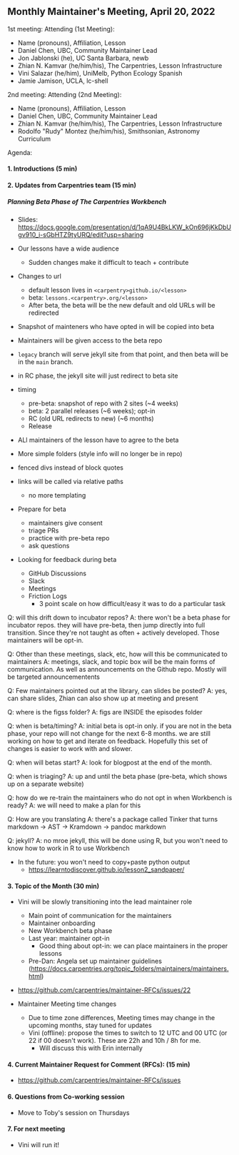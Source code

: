 
## Monthly Maintainer's Meeting, April 20, 2022

1st meeting:
Attending (1st Meeting):
- Name (pronouns), Affiliation, Lesson
- Daniel Chen, UBC, Community Maintainer Lead
- Jon Jablonski (he), UC Santa Barbara, newb
- Zhian N. Kamvar (he/him/his), The Carpentries, Lesson Infrastructure
- Vini Salazar (he/him), UniMelb, Python Ecology Spanish
- Jamie Jamison, UCLA, lc-shell

2nd meeting:
Attending (2nd Meeting): 
- Name (pronouns), Affiliation, Lesson
- Daniel Chen, UBC, Community Maintainer Lead
- Zhian N. Kamvar (he/him/his), The Carpentries, Lesson Infrastructure
- Rodolfo "Rudy" Montez (he/him/his), Smithsonian, Astronomy Curriculum

Agenda:

#### 1. Introductions (5 min)



#### 2. Updates from Carpentries team (15 min)

#####  Planning Beta Phase of The Carpentries Workbench
- Slides: https://docs.google.com/presentation/d/1qA9U4BkLKW_kOn696jKkDbUgv910_i-sGbHTZ9tyURQ/edit?usp=sharing

- Our lessons have a wide audience
    - Sudden changes make it difficult to teach + contribute
- Changes to url
    - default lesson lives in `<carpentry>github.io/<lesson>`
    - beta: `lessons.<carpentry>.org/<lesson>`
    - After beta, the beta will be the new default and old URLs will be redirected
- Snapshot of mainteners who have opted in will be copied into beta
- Maintainers will be given access to the beta repo
- `legacy` branch will serve jekyll site from that point, and then beta will be in the `main` branch.
- in RC phase, the jekyll site will just redirect to beta site
- timing
    - pre-beta: snapshot of repo with 2 sites (~4 weeks)
    - beta: 2 parallel releases (~6 weeks); opt-in
    - RC (old URL redirects to new) (~6 months)
    - Release
- ALl maintainers of the lesson have to agree to the beta
- More simple folders (style info will no longer be in repo)
- fenced divs instead of block quotes
- links will be called via relative paths
    - no more templating
- Prepare for beta
    - maintainers give consent
    - triage PRs
    - practice with pre-beta repo
    - ask questions

- Looking for feedback during beta
    - GitHub Discussions
    - Slack
    - Meetings
    - Friction Logs
        - 3 point scale on how difficult/easy it was to do a particular task

Q: will this drift down to incubator repos?
A: there won't be a beta phase for incubator repos. they will have pre-beta, then jump directly into full transition. Since they're not taught as often + actively developed. Those maintainers will be opt-in.

Q: Other than these meetings, slack, etc, how will this be communicated to maintainers
A: meetings, slack, and topic box will be the main forms of communication. As well as announcements on the Github repo. Mostly will be targeted announcementents

Q: Few maintainers pointed out at the library, can slides be posted?
A: yes, can share slides, Zhian can also show up at meeting and present

Q: where is the figss folder?
A: figs are INSIDE the episodes folder

Q: when is beta/timing?
A: initial beta is opt-in only. if you are not in the beta phase, your repo will not change for the next 6-8 months. we are still working on how to get and iterate on feedback. Hopefully this set of changes is easier to work with and slower.

Q: when will betas start?
A: look for blogpost at the end of the month.

Q: when is triaging?
A: up and until the beta phase (pre-beta, which shows up on a separate website)

Q: how do we re-train the maintainers who do not opt in when Workbench is ready?
A: we will need to make a plan for this

Q: How are you translating
A: there's a package called Tinker that turns markdown -> AST -> Kramdown -> pandoc markdown

Q: jekyll?
A: no mroe jekyll, this will be done using R, but you won't need to know how to work in R to use Workbench

- In the future: you won't need to copy+paste python output
    - https://learntodiscover.github.io/lesson2_sandpaper/

#### 3. Topic of the Month (30 min)

- Vini will be slowly transitioning into the lead maintainer role
    - Main point of communication for the maintainers
    - Maintainer onboarding
    - New Workbench beta phase
    - Last year: maintainer opt-in
        - Good thing about opt-in: we can place maintainers in the proper lessons
    - Pre-Dan: Angela set up maintainer guidelines (https://docs.carpentries.org/topic_folders/maintainers/maintainers.html)
- https://github.com/carpentries/maintainer-RFCs/issues/22

- Maintainer Meeting time changes
    - Due to time zone differences, Meeting times may change in the upcoming months, stay tuned for updates 
    - Vini (offline): propose the times to switch to 12 UTC and 00 UTC (or 22 if 00 doesn't work). These are 22h and 10h / 8h for me.
        - Will discuss this with Erin internally


#### 4. Current Maintainer Request for Comment (RFCs): (15 min)

- https://github.com/carpentries/maintainer-RFCs/issues


#### 6. Questions from Co-working session

- Move to Toby's session on Thursdays

#### 7. For next meeting

- Vini will run it!
